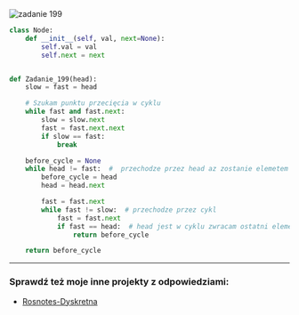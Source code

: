 <picture>
  <source srcset="../../srt/zbior_zadan/199.png" media="(prefers-color-scheme: light)">
  <source srcset="../../srt/zbior_zadan/black_199.png" media="(prefers-color-scheme: dark)">
  <img src="../../srt/zbior_zadan/black_199.png" alt="zadanie 199">
</picture>

```python
class Node:
    def __init__(self, val, next=None):
        self.val = val
        self.next = next


def Zadanie_199(head):
    slow = fast = head

    # Szukam punktu przecięcia w cyklu
    while fast and fast.next:
        slow = slow.next
        fast = fast.next.next
        if slow == fast:
            break

    before_cycle = None
    while head != fast:  #  przechodze przez head az zostanie elemetem cyklu
        before_cycle = head
        head = head.next

        fast = fast.next
        while fast != slow:  # przechodze przez cykl
            fast = fast.next
            if fast == head:  # head jest w cyklu zwracam ostatni element
                return before_cycle

    return before_cycle
```

---
### Sprawdź też moje inne projekty z odpowiedziami:
- [Rosnotes-Dyskretna](https://github.com/kamilGie/Rosnotes-Dyskretna)
